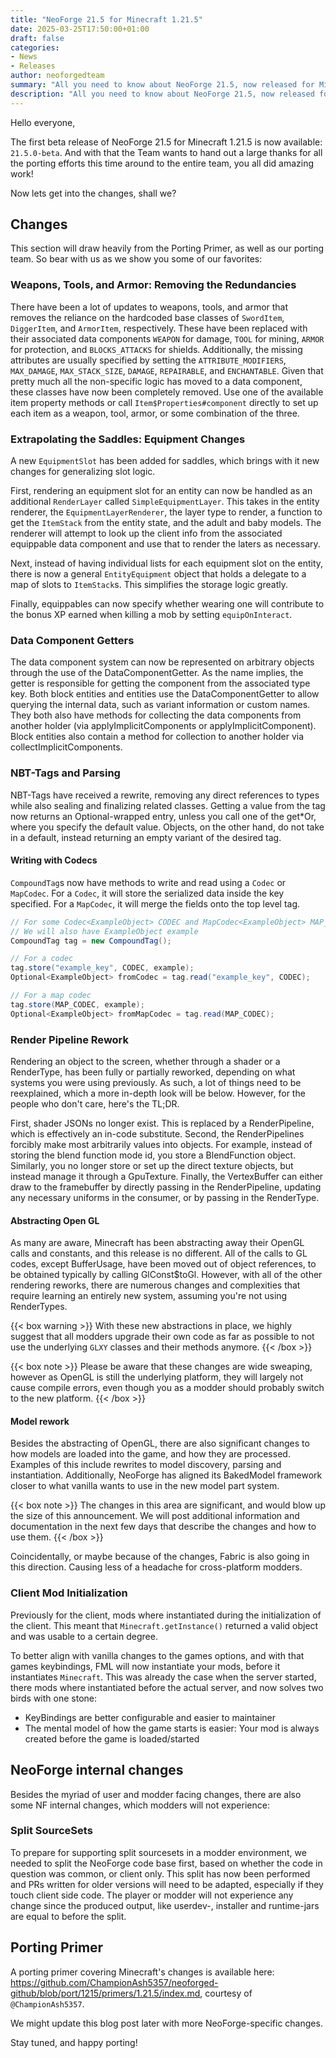 ```yaml
---
title: "NeoForge 21.5 for Minecraft 1.21.5"
date: 2025-03-25T17:50:00+01:00
draft: false
categories:
- News
- Releases
author: neoforgedteam
summary: "All you need to know about NeoForge 21.5, now released for Minecraft 1.21.5."
description: "All you need to know about NeoForge 21.5, now released for Minecraft 1.21.5."
---
```


Hello everyone,

The first beta release of NeoForge 21.5 for Minecraft 1.21.5 is now available: `21.5.0-beta`.
And with that the Team wants to hand out a large thanks for all the porting efforts this time around to the entire team, you all did amazing work!

Now lets get into the changes, shall we?

## Changes
This section will draw heavily from the Porting Primer, as well as our porting team.
So bear with us as we show you some of our favorites:

### Weapons, Tools, and Armor: Removing the Redundancies
There have been a lot of updates to weapons, tools, and armor that removes the reliance on the hardcoded base classes of `SwordItem`, `DiggerItem`, and `ArmorItem`, respectively. These have been replaced with their associated data components `WEAPON` for damage, `TOOL` for mining, `ARMOR` for protection, and `BLOCKS_ATTACKS` for shields. Additionally, the missing attributes are usually specified by setting the `ATTRIBUTE_MODIFIERS`, `MAX_DAMAGE`, `MAX_STACK_SIZE`, `DAMAGE`, `REPAIRABLE`, and `ENCHANTABLE`. 
Given that pretty much all the non-specific logic has moved to a data component, these classes have now been completely removed. Use one of the available item property methods or call `Item$Properties#component` directly to set up each item as a weapon, tool, armor, or some combination of the three.

### Extrapolating the Saddles: Equipment Changes

A new `EquipmentSlot` has been added for saddles, which brings with it new changes for generalizing slot logic.

First, rendering an equipment slot for an entity can now be handled as an additional `RenderLayer` called `SimpleEquipmentLayer`. 
This takes in the entity renderer, the `EquipmentLayerRenderer`, the layer type to render, a function to get the `ItemStack` from the entity state, and the adult and baby models.
The renderer will attempt to look up the client info from the associated equippable data component and use that to render the laters as necessary.

Next, instead of having individual lists for each equipment slot on the entity, there is now a general `EntityEquipment` object that holds a delegate to a map of slots to `ItemStack`s. 
This simplifies the storage logic greatly.

Finally, equippables can now specify whether wearing one will contribute to the bonus XP earned when killing a mob by setting `equipOnInteract`.

### Data Component Getters
The data component system can now be represented on arbitrary objects through the use of the DataComponentGetter. 
As the name implies, the getter is responsible for getting the component from the associated type key. 
Both block entities and entities use the DataComponentGetter to allow querying the internal data, such as variant information or custom names. 
They both also have methods for collecting the data components from another holder (via applyImplicitComponents or applyImplicitComponent). 
Block entities also contain a method for collection to another holder via collectImplicitComponents.

### NBT-Tags and Parsing
NBT-Tags have received a rewrite, removing any direct references to types while also sealing and finalizing related classes. 
Getting a value from the tag now returns an Optional-wrapped entry, unless you call one of the get*Or, where you specify the default value. 
Objects, on the other hand, do not take in a default, instead returning an empty variant of the desired tag.


#### Writing with Codecs

`CompoundTag`s now have methods to write and read using a `Codec` or `MapCodec`. For a `Codec`, it will store the serialized data inside the key specified. For a `MapCodec`, it will merge the fields onto the top level tag.

```java
// For some Codec<ExampleObject> CODEC and MapCodec<ExampleObject> MAP_CODEC
// We will also have ExampleObject example
CompoundTag tag = new CompoundTag();

// For a codec
tag.store("example_key", CODEC, example);
Optional<ExampleObject> fromCodec = tag.read("example_key", CODEC);

// For a map codec
tag.store(MAP_CODEC, example);
Optional<ExampleObject> fromMapCodec = tag.read(MAP_CODEC);
```

### Render Pipeline Rework

Rendering an object to the screen, whether through a shader or a RenderType, has been fully or partially reworked, depending on what systems you were using previously. As such, a lot of things need to be reexplained, which a more in-depth look will be below. However, for the people who don't care, here's the TL;DR.

First, shader JSONs no longer exist. This is replaced by a RenderPipeline, which is effectively an in-code substitute. 
Second, the RenderPipelines forcibly make most arbitrarily values into objects. 
For example, instead of storing the blend function mode id, you store a BlendFunction object. 
Similarly, you no longer store or set up the direct texture objects, but instead manage it through a GpuTexture. 
Finally, the VertexBuffer can either draw to the framebuffer by directly passing in the RenderPipeline, updating any necessary uniforms in the consumer, or by passing in the RenderType.

#### Abstracting Open GL
As many are aware, Minecraft has been abstracting away their OpenGL calls and constants, and this release is no different. All of the calls to GL codes, except BufferUsage, have been moved out of object references, to be obtained typically by calling GlConst$toGl. However, with all of the other rendering reworks, there are numerous changes and complexities that require learning an entirely new system, assuming you're not using RenderTypes.

{{< box warning >}}
With these new abstractions in place, we highly suggest that all modders upgrade their own code as far as possible to not use the underlying `GLXY` classes and their methods anymore.
{{< /box >}}

{{< box note >}}
Please be aware that these changes are wide sweaping, however as OpenGL is still the underlying platform, they will largely not cause compile errors, even though you as a modder should probably switch to the new platform.
{{< /box >}}

#### Model rework
Besides the abstracting of OpenGL, there are also significant changes to how models are loaded into the game, and how they are processed.
Examples of this include rewrites to model discovery, parsing and instantiation.
Additionally, NeoForge has aligned its BakedModel framework closer to what vanilla wants to use in the new model part system.

{{< box note >}}
The changes in this area are significant, and would blow up the size of this announcement.
We will post additional information and documentation in the next few days that describe the changes and how to use them.
{{< /box >}}

Coincidentally, or maybe because of the changes, Fabric is also going in this direction. Causing less of a headache for cross-platform modders.

### Client Mod Initialization
Previously for the client, mods where instantiated during the initialization of the client.
This meant that `Minecraft.getInstance()` returned a valid object and was usable to a certain degree.

To better align with vanilla changes to the games options, and with that games keybindings, FML will now instantiate your mods, before it instantiates `Minecraft`.
This was already the case when the server started, there mods where instantiated before the actual server, and now solves two birds with one stone:
- KeyBindings are better configurable and easier to maintainer
- The mental model of how the game starts is easier: Your mod is always created before the game is loaded/started

## NeoForge internal changes
Besides the myriad of user and modder facing changes, there are also some NF internal changes, which modders will not experience:
### Split SourceSets
To prepare for supporting split sourcesets in a modder environment, we needed to split the NeoForge code base first, based on whether the code in question was common, or client only.
This split has now been performed and PRs written for older versions will need to be adapted, especially if they touch client side code.
The player or modder will not experience any change since the produced output, like userdev-, installer and runtime-jars are equal to before the split.

## Porting Primer
A porting primer covering Minecraft's changes is available here: https://github.com/ChampionAsh5357/neoforged-github/blob/port/1215/primers/1.21.5/index.md, courtesy of `@ChampionAsh5357`.

We might update this blog post later with more NeoForge-specific changes.

Stay tuned, and happy porting!
